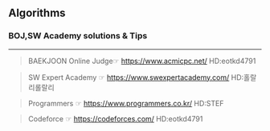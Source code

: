 ## Algorithms

### BOJ,SW Academy solutions & Tips
---

> BAEKJOON Online Judge☞  <https://www.acmicpc.net/>         HD:eotkd4791

> SW Expert Academy    ☞  <https://www.swexpertacademy.com/> HD:홀랄리롤랄리 

> Programmers    ☞  <https://www.programmers.co.kr/>         HD:STEF

> Codeforce    ☞  <https://codeforces.com/>                  HD:eotkd4791 

